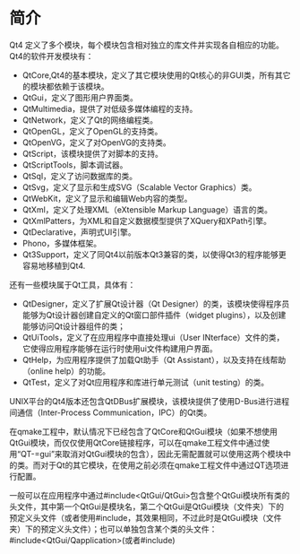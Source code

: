 <!-- README.md --- 
;; 
;; Description: 
;; Author: Hongyi Wu(吴鸿毅)
;; Email: wuhongyi@qq.com 
;; Created: 三 12月 13 16:06:24 2017 (+0800)
;; Last-Updated: 三 12月 13 18:46:45 2017 (+0800)
;;           By: Hongyi Wu(吴鸿毅)
;;     Update #: 5
;; URL: http://wuhongyi.cn -->

# 简介

Qt4 定义了多个模块，每个模块包含相对独立的库文件并实现各自相应的功能。Qt4的软件开发模块有：

- QtCore,Qt4的基本模块，定义了其它模块使用的Qt核心的非GUI类，所有其它的模块都依赖于该模块。
- QtGui，定义了图形用户界面类。
- QtMultimedia，提供了对低级多媒体编程的支持。
- QtNetwork，定义了Qt的网络编程类。
- QtOpenGL，定义了OpenGL的支持类。
- QtOpenVG，定义了对OpenVG的支持类。
- QtScript，该模块提供了对脚本的支持。
- QtScriptTools，脚本调试器。
- QtSql，定义了访问数据库的类。
- QtSvg，定义了显示和生成SVG（Scalable Vector Graphics）类。
- QtWebKit，定义了显示和编辑Web内容的类型。
- QtXml，定义了处理XML（eXtensible Markup Language）语言的类。
- QtXmlPatters，为XML和自定义数据模型提供了XQuery和XPath引擎。
- QtDeclarative，声明式UI引擎。
- Phono，多媒体框架。
- Qt3Support，定义了同Qt4以前版本Qt3兼容的类，以使得Qt3的程序能够更容易地移植到Qt4.

还有一些模块属于Qt工具，具体有：
- QtDesigner，定义了扩展Qt设计器（Qt Designer）的类，该模块使得程序员能够为Qt设计器创建自定义的Qt窗口部件插件（widget plugins），以及创建能够访问Qt设计器组件的类；
- QtUiTools，定义了在应用程序中直接处理ui（User INterface）文件的类，它使得应用程序能够在运行时使用ui文件构建用户界面。
- QtHelp，为应用程序提供了加载Qt助手（Qt Assistant），以及支持在线帮助（online help）的功能。
- QtTest，定义了对Qt应用程序和库进行单元测试（unit testing）的类。

UNIX平台的Qt4版本还包含QtDBus扩展模块，该模块提供了使用D-Bus进行进程间通信（Inter-Process Communication，IPC）的Qt类。

在qmake工程中，默认情况下已经包含了QtCore和QtGui模块（如果不想使用QtGui模块，而仅仅使用QtCore链接程序，可以在qmake工程文件中通过使用“QT-=gui”来取消对QtGui模块的包含），因此无需配置就可以使用这两个模块中的类。而对于Qt的其它模块，在使用之前必须在qmake工程文件中通过QT选项进行配置。

一般可以在应用程序中通过#include<QtGui/QtGui>包含整个QtGui模块所有类的头文件，其中第一个QtGui是模块名，第二个QtGui是QtGui模块（文件夹）下的预定义头文件（或者使用#include<QtGui>，其效果相同，不过此时<QtGui>是QtGui模块（文件夹）下的预定义头文件）；也可以单独包含某个类的头文件：#include<QtGui/Qapplication>(或者#include<Qapplication>)


<!-- README.md ends here -->
